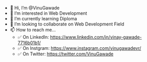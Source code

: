 - 👋 Hi, I’m @VinuGawade
- 👀 I’m interested in Web Development
- 🌱 I’m currently learning Diploma
- 💞️ I’m looking to collaborate on Web Development Field
- 📫 How to reach me...
  - ✅ On LinkedIn: https://www.linkedin.com/in/vinay-gawade-7716b01b1/
  - ✅ On Instgram: https://www.instagram.com/vinugawadevr/
  - ✅ On Twitter: https://twitter.com/VinuGawade

<!---
vinugawade/vinugawade is a ✨ special ✨ repository because its `README.md` (this file) appears on your GitHub profile.
You can click the Preview link to take a look at your changes.
--->
